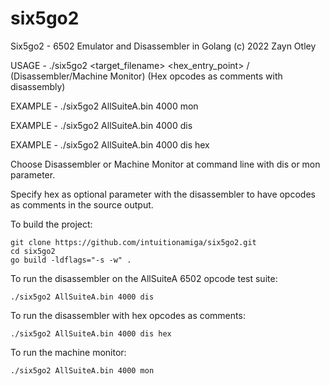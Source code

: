 # six5go2

Six5go2 - 6502 Emulator and Disassembler in Golang (c) 2022 Zayn Otley

USAGE   - ./six5go2 <target_filename> <hex_entry_point> <dis>/<mon> (Disassembler/Machine Monitor) <hex> (Hex opcodes as comments with disassembly)

EXAMPLE - ./six5go2 AllSuiteA.bin 4000 mon

EXAMPLE - ./six5go2 AllSuiteA.bin 4000 dis

EXAMPLE - ./six5go2 AllSuiteA.bin 4000 dis hex

Choose Disassembler or Machine Monitor at command line with dis or mon parameter.

Specify hex as optional parameter with the disassembler to have opcodes as comments in the source output.


To build the project:

    git clone https://github.com/intuitionamiga/six5go2.git
    cd six5go2
    go build -ldflags="-s -w" .

To run the disassembler on the AllSuiteA 6502 opcode test suite:

    ./six5go2 AllSuiteA.bin 4000 dis

To run the disassembler with hex opcodes as comments:

    ./six5go2 AllSuiteA.bin 4000 dis hex

To run the machine monitor:

    ./six5go2 AllSuiteA.bin 4000 mon
